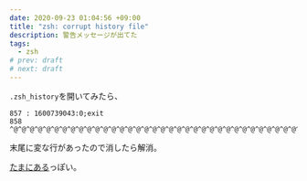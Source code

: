 ```yaml
---
date: 2020-09-23 01:04:56 +09:00
title: "zsh: corrupt history file"
description: 警告メッセージが出てた
tags:
  - zsh
# prev: draft
# next: draft
---
```


`.zsh_history`を開いてみたら、
```
857 : 1600739043:0;exit
858 ^@^@^@^@^@^@^@^@^@^@^@^@^@^@^@^@^@^@^@^@^@^@^@^@^@^@^@^@^@^@^@^@^@^@^@^@^@^@^@^@^@^@^@^@^@^@^@^@^@^@^@^@^@^@^@^@^@^@^@^@^@^@^@^@^@^@^@^@^@^@^@^@^@^@^@^@^@^@^@^@^@^@^@^@^@^@^@^@^@^@^@^@^@^@^@^@^@
```
末尾に変な行があったので消したら解消。

[たまにある](https://superuser.com/questions/957913/how-to-fix-and-recover-a-corrupt-history-file-in-zsh)っぽい。

